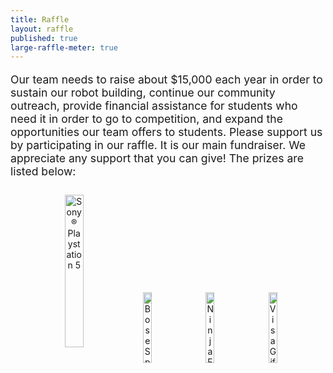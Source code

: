 ```yaml
---
title: Raffle
layout: raffle
published: true
large-raffle-meter: true
---
```

<style>

.raffle-picture {
	vertical-align: middle;
	padding: 0px 7px;
	width: 17%;
}
.raffle-picture.vertical {
	padding: 0px 5px;
	width: 11%;
}
.raffle-picture.big {
	padding: 0px 5px;
	width: 25%;
}
#raffle-pictures {
	padding: 10px;
}
#raffle-picture-helper {
	display: inline-block;
	height: 100%;
	vertical-align: middle;
}
#raffle-divider {
	display: block; /* Don't worry, it's made visible by the JS */ /* Not anymore :) */
	height: 5px;
	margin-top: -7.5px;
	color: #020579;
	background-color: #020579;
	border: none;
	border-radius: 2px;
}

@media screen and (max-width: 640px) {
	#raffle-pictures {
		display: none;
	}
}
</style>

<!--The annual <a href="http://www.farmingtonfor.org"> Farmington Friends of Robotics</a> raffle to support The 2nd Law Enforcers is currently underway! Hurry to buy a raffle ticket before the drawing on Thursday, December 19th. <b>Tickets are $5 each</b>. We will be holding selling events at local businesses in Farmington. Check our <a href="/calendar">Team Calendar</a> for future event times and dates!
<br>-->

<div id="goal" class="centered">
	<p style="font-size:1.1rem">
		Our team needs to raise about $15,000 each year in order to sustain our robot building, continue our community outreach, provide financial assistance for students who need
		it in order to go to competition, and expand the opportunities our team offers to students. Please support us by participating in our raffle. It is our main fundraiser. We appreciate any support that you can give!  The prizes are listed below:
	</p>
</div>

<div id="raffle-pictures" class="info-box" align="center">
	<div id="raffle-picture-helper">
		<img class="raffle-picture big" alt='Sony® Playstation 5' src="{{ site.url }}/assets/img/raffle/ps5.png">
		<img class="raffle-picture" alt="Bose Sport Earbuds" src="{{ site.url }}/assets/img/raffle/bose-sport-earbuds.png">
		<img class="raffle-picture" alt="Ninja Foodi DZ201 6-in-1 8-qt. 2-Basket Air Fryer with DualZone Technology" src="{{ site.url }}/assets/img/raffle/clearly-you-dont-own-an-air-fryer.png">
		<img class="raffle-picture" alt="Visa Gift Card" src="{{ site.url }}/assets/img/raffle/visa-card.png">
	</div>
</div>

<ol id="raffle-prizes">
	<li>Sony® Playstation 5</li>
	<li>Bose Sport Earbuds</li>
	<li>Ninja Foodi DZ201 6-in-1 8-qt. 2-Basket Air Fryer with DualZone Technology</li>
	<li>$178 Visa Gift Card</li>
</ol>

<div id="raffle-button" class="centered">
	<a style="font-size:2rem;" class="btn" href="https://farmingtonfor.charityraffles.org/" target="_blank" rel="noopener noreferrer"><strong>Buy tickets</strong></a>
	<p style="margin:1px;">Hosted by <a href="https://chance2win.org/" target="_blank" rel="noopener noreferrer">Chance2Win</a></p>
</div>

<hr>

<div id="about-us">
	<h3>About Us</h3>
	<p>
		The Farmington High School FIRST Robotics Team 178, the Enforcers, was founded 25 years ago when a group of high school students and educators,
		excited about STEM, formed a partnership with professional engineers from local technology companies. Together we participate in FIRST (For Inspiration
		and Recognition of Science and Technology). FIRST was founded by entrepreneur Dean Kamen, inventor of the Segway and iBOT wheelchair. Each year, high school
		teams across the world work year-round and compete in the FIRST Robotics Competition. In early January, FIRST announces the engineering challenge for the year,
		kicking off our eight week build season. The robot must be completed by late-February to be ready for competitions throughout March and April. Students spend multiple
		days of the week working on the robot as well as community outreach to spread STEM ideas. Engineering mentors help us tackle the challenge as we achieve our science,
		technology, and engineering dreams. The build season includes all aspects of a real-life technical design process, including development, design, planning, and marketing.
		It is intended to inspire students to become leaders in high-tech engineering, scientific, and technological fields. More information about our team can be found below.
	</p>
</div>

<div id="achievements">
	<h3>Achievements</h3>
	<p>
		In past years, the Enforcers have accomplished great feats in the spirit of gracious professionalism and community outreach. We've won one of FIRST's most prestigious awards,
		the Engineering Inspiration Award, a total of 8 times as a result of our outreach efforts alongside awards for our robot performance at competitions. 
	</p>
</div>

<div id="our-mission">
	<h3>Our Mission</h3>
	<p>
		As part of FIRST's mission, we also spend a lot of time spreading STEM ideas in our community through our outreach events. We've run, hosted, and participated in events
		that spread FIRST values to people across Connecticut, sharing our love and passion for STEM with anyone who's willing to learn. We've partnered with the Farmington Public
		Schools with events like Hour of Code, STEAM Day, and the FIRST FLL Challenge through both mentoring and leadership. Our partnership with Farmington Continuing Education
		has made it possible for young students to participate in FIRST Lego League Discover and Explore teams. We support and mentor approximately 12 teams in the Farmington
		Valley each year. We have also partnered with the local public library on their STEM Maker Faire event.
	</p>
</div>

<br>

<div class="info-box">
	<div id="container1">
		<a href="http://www.farmingtonfor.org"><img id="logo" alt="Farmington Friends of Robotics Logo" src="{{ site.url }}/assets/img/sponsors/ffor-logo.png"></a>
		<div id="container2">
		<div style="margin-bottom:5px;">If you want to support our team in other ways, you may make a direct donation through Farmington Friends of Robotics (FOR), our 501(c)3 booster organization.</div>
		<div style="margin-top:5px;">It is a non-profit organization consisting of parents, mentors, and supporters of robotics in Farmington.</div>
		<div class="centered" style="margin-top:5px;"><a class="btn" href="https://farmingtonfor.square.site/" target="_blank" rel="noopener noreferrer">Click here to donate</a></div>
		</div>
	</div>
</div>

<br>
